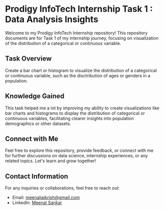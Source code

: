 # Prodigy InfoTech Internship Task 1 : Data Analysis Insights

Welcome to my Prodigy InfoTech Internship repository! This repository documents are for Task 1 of my internship journey, focusing on visualization of the distribution of a categorical or continuous variable.

## Task Overview

Create a bar chart or histogram to visualize the distribution of a categorical or continuous variable, such as the disctribution of ages or genders in a population.

## Knowledge Gained

This task helped me a lot by improving my ability to create visualizations like bar charts and histograms to display the distribution of categorical or continuous variables, facilitating clearer insights into population demographics or other datasets.

## Connect with Me

Feel free to explore this repository, provide feedback, or connect with me for further discussions on data science, internship experiences, or any related topics. Let's learn and grow together!

## Contact Information

For any inquiries or collaborations, feel free to reach out:

- Email: [meenaljaikrish@gmail.com](mailto:meenaljaikrish@gmail.com)
- LinkedIn: [Meenal Sankar](https://www.linkedin.com/in/meenal-sankar/)
